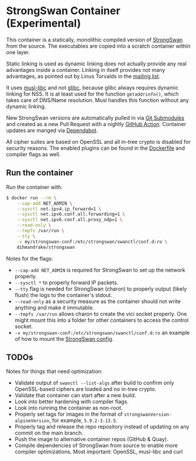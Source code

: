 # StrongSwan Container (Experimental)

This container is a statically, monolithic compiled version of [StrongSwan](https://github.com/strongswan/strongswan) from the source. The executables are copied into a scratch container within one layer.

Static linking is used as dynamic linking does not actually provide any real advantages inside a container. Linking in itself provides not many advantages, as pointed out by Linus Torvalds in the [mailing list](https://lore.kernel.org/lkml/CAHk-=whs8QZf3YnifdLv57+FhBi5_WeNTG1B-suOES=RcUSmQg@mail.gmail.com/).

It uses [musl-libc](https://www.musl-libc.org/) and not [glibc](https://www.gnu.org/software/libc/), because glibc always requires dynamic linking for NSS. It is at least used for the function `getaddrinfo()`, which takes care of DNS/Name resolution. Musl handles this function without any dynamic linking.

New StrongSwan versions are automatically pulled in via [Git Submodules](https://git-scm.com/book/en/v2/Git-Tools-Submodules) and created as a new Pull Request with a nightly [GitHub Action](.github/workflows/update-submodules.yml). Container updates are manged via [Dependabot](.github/dependabot.yml).

All cipher suites are based on OpenSSL and all in-tree crypto is disabled for security reasons. The enabled plugins can be found in the [Dockerfile](./Dockerfile) and compiler flags as well.

## Run the container

Run the container with:

```sh
$ docker run --rm \
    --cap-add NET_ADMIN \
    --sysctl net.ipv4.ip_forward=1 \
    --sysctl net.ipv6.conf.all.forwarding=1 \
    --sysctl net.ipv6.conf.all.proxy_ndp=1 \
    --read-only \
    --tmpfs /var/run \
    --tty \
    -v my/strongswan-conf:/etc/strongswan/swanctl/conf.d:ro \
    dihmandrake/strongswan
```

Notes for the flags:

* `--cap-add NET_ADMIN` is required for StrongSwan to set up the network properly.
* `--sysctl *` to properly forward IP packets.
* `--tty` flag is needed for StrongSwan (charon) to properly output (likely flush) the logs to the container's stdout.
* `--read-only` as a security measure as the container should not write anything and make it immutable.
* `--tmpfs /var/run` allows charon to create the vici socket properly. One might mount this into a folder for other containers to access the control socket.
* `-v my/strongswan-conf:/etc/strongswan/swanctl/conf.d:ro` an example of how to mount the [StrongSwan config](https://wiki.strongswan.org/projects/strongswan/wiki/strongswanconf).

## TODOs

Notes for things that need optimization:

* Validate output of `swanctl --list-algs` after build to confirm only OpenSSL-based ciphers are loaded and no in-tree crypto.
* Validate that container can start after a new build.
* Look into better hardening with compiler flags.
* Look into running the container as non-root.
* Properly set tags for images in the format of `strongswanVersion-alpineVersion`, for example, `5.9.2-3.13.5`.
* Properly tag and release the repo repository instead of updating on any commit on the main branch.
* Push the image to alternative container repos (GitHub & Quay).
* Compile dependencies of StrongSwan from source to enable more compiler optimizations. Most important: OpenSSL, musl-libc and curl
